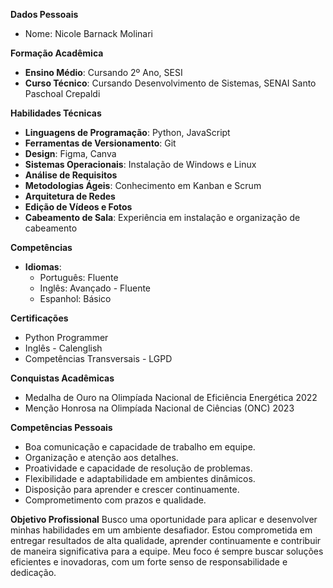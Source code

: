 

**Dados Pessoais**
- Nome: Nicole Barnack Molinari

**Formação Acadêmica**
- **Ensino Médio**: Cursando 2º Ano, SESI
- **Curso Técnico**: Cursando Desenvolvimento de Sistemas, SENAI Santo Paschoal Crepaldi

**Habilidades Técnicas**
- **Linguagens de Programação**: Python, JavaScript
- **Ferramentas de Versionamento**: Git
- **Design**: Figma, Canva
- **Sistemas Operacionais**: Instalação de Windows e Linux
- **Análise de Requisitos**
- **Metodologias Ágeis**: Conhecimento em Kanban e Scrum
- **Arquitetura de Redes**
- **Edição de Vídeos e Fotos**
- **Cabeamento de Sala**: Experiência em instalação e organização de cabeamento

**Competências**
- **Idiomas**:
  - Português: Fluente
  - Inglês: Avançado - Fluente
  - Espanhol: Básico

**Certificações**
- Python Programmer
- Inglês - Calenglish
- Competências Transversais - LGPD

**Conquistas Acadêmicas**
- Medalha de Ouro na Olimpíada Nacional de Eficiência Energética 2022
- Menção Honrosa na Olimpíada Nacional de Ciências (ONC) 2023

**Competências Pessoais**
- Boa comunicação e capacidade de trabalho em equipe.
- Organização e atenção aos detalhes.
- Proatividade e capacidade de resolução de problemas.
- Flexibilidade e adaptabilidade em ambientes dinâmicos.
- Disposição para aprender e crescer continuamente.
- Comprometimento com prazos e qualidade.

**Objetivo Profissional**
Busco uma oportunidade para aplicar e desenvolver minhas habilidades em um ambiente desafiador. Estou comprometida em entregar resultados de alta qualidade, aprender continuamente e contribuir de maneira significativa para a equipe. Meu foco é sempre buscar soluções eficientes e inovadoras, com um forte senso de responsabilidade e dedicação.

